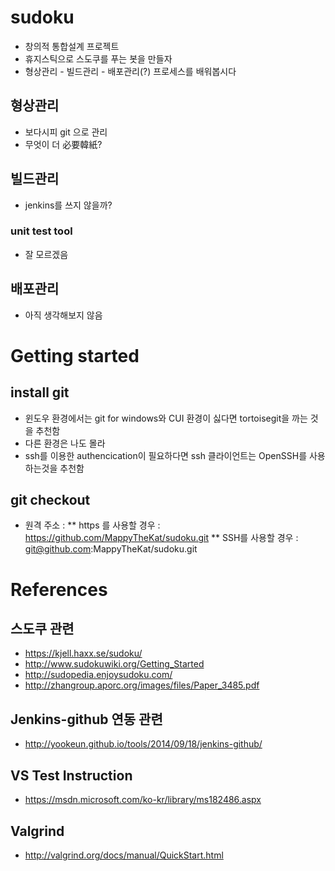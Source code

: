 ﻿# sudoku
* 창의적 통합설계 프로젝트
* 휴지스틱으로 스도쿠를 푸는 봇을 만들자
* 형상관리 - 빌드관리 - 배포관리(?) 프로세스를 배워봅시다

## 형상관리

* 보다시피 git 으로 관리
* 무엇이 더 必要韓紙?

## 빌드관리

* jenkins를 쓰지 않을까?

### unit test tool

* 잘 모르겠음

## 배포관리

* 아직 생각해보지 않음

# Getting started

## install git
* 윈도우 환경에서는 git for windows와 CUI 환경이 싫다면 tortoisegit을 까는 것을 추천함
* 다른 환경은 나도 몰라
* ssh를 이용한 authencication이 필요하다면 ssh 클라이언트는 OpenSSH를 사용하는것을 추천함

## git checkout
* 원격 주소 :
** https 를 사용할 경우 : https://github.com/MappyTheKat/sudoku.git
** SSH를 사용할 경우 : git@github.com:MappyTheKat/sudoku.git

# References
## 스도쿠 관련
* https://kjell.haxx.se/sudoku/  
* http://www.sudokuwiki.org/Getting_Started
* http://sudopedia.enjoysudoku.com/
* http://zhangroup.aporc.org/images/files/Paper_3485.pdf

## Jenkins-github 연동 관련
* http://yookeun.github.io/tools/2014/09/18/jenkins-github/

## VS Test Instruction
* https://msdn.microsoft.com/ko-kr/library/ms182486.aspx

## Valgrind
* http://valgrind.org/docs/manual/QuickStart.html